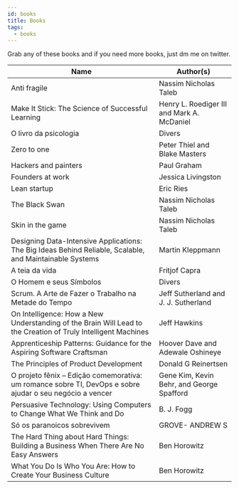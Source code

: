 ```yaml
---
id: books
title: Books
tags:
  - books
---
```


Grab any of these books and if you need more books, just dm me on twitter.

| Name                                                                                                          | Author(s)                                  |
| ------------------------------------------------------------------------------------------------------------- | ------------------------------------------ |
| Anti fragile                                                                                                  | Nassim Nicholas Taleb                      |
| Make It Stick: The Science of Successful Learning                                                             | Henry L. Roediger III and Mark A. McDaniel |
| O livro da psicologia                                                                                         | Divers                                     |
| Zero to one                                                                                                   | Peter Thiel and Blake Masters              |
| Hackers and painters                                                                                          | Paul Graham                                |
| Founders at work                                                                                              | Jessica Livingston                         |
| Lean startup                                                                                                  | Eric Ries                                  |
| The Black Swan                                                                                                | Nassim Nicholas Taleb                      |
| Skin in the game                                                                                              | Nassim Nicholas Taleb                      |
| Designing Data-Intensive Applications: The Big Ideas Behind Reliable, Scalable, and Maintainable Systems      | Martin Kleppmann                           |
| A teia da vida                                                                                                | Fritjof Capra                              |
| O Homem e seus Símbolos                                                                                       | Divers                                     |
| Scrum. A Arte de Fazer o Trabalho na Metade do Tempo                                                          | Jeff Sutherland and J. J. Sutherland       |
| On Intelligence: How a New Understanding of the Brain Will Lead to the Creation of Truly Intelligent Machines | Jeff Hawkins                               |
| Apprenticeship Patterns: Guidance for the Aspiring Software Craftsman                                         | Hoover Dave and Adewale Oshineye           |
| The Principles of Product Development                                                                         | Donald G Reinertsen                        |
| O projeto fênix – Edição comemorativa: um romance sobre TI, DevOps e sobre ajudar o seu negócio a vencer      | Gene Kim, Kevin Behr, and George Spafford  |
| Persuasive Technology: Using Computers to Change What We Think and Do                                         | B. J. Fogg                                 |
| Só os paranoicos sobrevivem                                                                                   | GROVE- ANDREW S                            |
| The Hard Thing about Hard Things: Building a Business When There Are No Easy Answers                          | Ben Horowitz                               |
| What You Do Is Who You Are: How to Create Your Business Culture                                               | Ben Horowitz                               |
